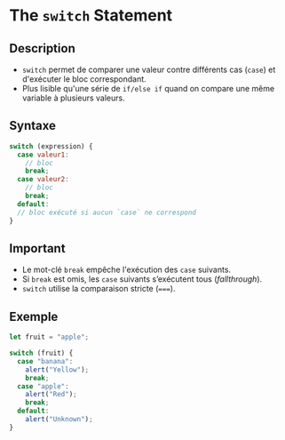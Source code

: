 # The `switch` Statement

## Description

- `switch` permet de comparer une valeur contre différents cas (`case`) et d'exécuter le bloc correspondant.
- Plus lisible qu'une série de `if/else if` quand on compare une même variable à plusieurs valeurs.

## Syntaxe

```js
switch (expression) {
  case valeur1:
    // bloc
    break;
  case valeur2:
    // bloc
    break;
  default:
  // bloc exécuté si aucun `case` ne correspond
}
```

## Important

- Le mot-clé `break` empêche l'exécution des `case` suivants.
- Si `break` est omis, les `case` suivants s’exécutent tous (_fallthrough_).
- `switch` utilise la comparaison stricte (`===`).

## Exemple

```js
let fruit = "apple";

switch (fruit) {
  case "banana":
    alert("Yellow");
    break;
  case "apple":
    alert("Red");
    break;
  default:
    alert("Unknown");
}
```
